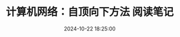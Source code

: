 ---
title: '计算机网络：自顶向下方法 阅读笔记 <Computer Networking: A Top-Down Approach>'
date: 2024-10-22 18:25:00
categories: "Course Notes"
tags: Note
excerpt: 《计算机网络：自顶向下方法》阅读笔记，还不都是期中考期末考逼出来的。使用第八版。
---